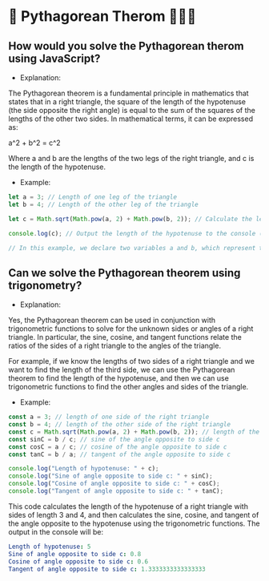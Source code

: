 # 🧠 Pythagorean Therom 👳🏾‍♂️

## How would you solve the Pythagorean therom using JavaScript?

- Explanation:

The Pythagorean theorem is a fundamental principle in mathematics that states that in a right triangle, the square of the length of the hypotenuse (the side opposite the right angle) is equal to the sum of the squares of the lengths of the other two sides. In mathematical terms, it can be expressed as:

a^2 + b^2 = c^2

Where a and b are the lengths of the two legs of the right triangle, and c is the length of the hypotenuse.

- Example:

```js
let a = 3; // Length of one leg of the triangle
let b = 4; // Length of the other leg of the triangle

let c = Math.sqrt(Math.pow(a, 2) + Math.pow(b, 2)); // Calculate the length of the hypotenuse using the Pythagorean theorem

console.log(c); // Output the length of the hypotenuse to the console (5)

// In this example, we declare two variables a and b, which represent the lengths of the two legs of a right triangle. We then use the Pythagorean theorem formula to calculate the length of the hypotenuse c, which is stored in another variable. Finally, we use console.log() to output the value of c to the console. The Math.pow() and Math.sqrt() functions are used to perform the necessary calculations.
```

## Can we solve the Pythagorean theorem using trigonometry?

- Explanation:

Yes, the Pythagorean theorem can be used in conjunction with trigonometric functions to solve for the unknown sides or angles of a right triangle. In particular, the sine, cosine, and tangent functions relate the ratios of the sides of a right triangle to the angles of the triangle.

For example, if we know the lengths of two sides of a right triangle and we want to find the length of the third side, we can use the Pythagorean theorem to find the length of the hypotenuse, and then we can use trigonometric functions to find the other angles and sides of the triangle.

- Example:

```js
const a = 3; // length of one side of the right triangle
const b = 4; // length of the other side of the right triangle
const c = Math.sqrt(Math.pow(a, 2) + Math.pow(b, 2)); // length of the hypotenuse using the Pythagorean theorem
const sinC = b / c; // sine of the angle opposite to side c
const cosC = a / c; // cosine of the angle opposite to side c
const tanC = b / a; // tangent of the angle opposite to side c

console.log("Length of hypotenuse: " + c);
console.log("Sine of angle opposite to side c: " + sinC);
console.log("Cosine of angle opposite to side c: " + cosC);
console.log("Tangent of angle opposite to side c: " + tanC);
```
This code calculates the length of the hypotenuse of a right triangle with sides of length 3 and 4, and then calculates the sine, cosine, and tangent of the angle opposite to the hypotenuse using the trigonometric functions. The output in the console will be:

```yaml
Length of hypotenuse: 5
Sine of angle opposite to side c: 0.8
Cosine of angle opposite to side c: 0.6
Tangent of angle opposite to side c: 1.3333333333333333
```
